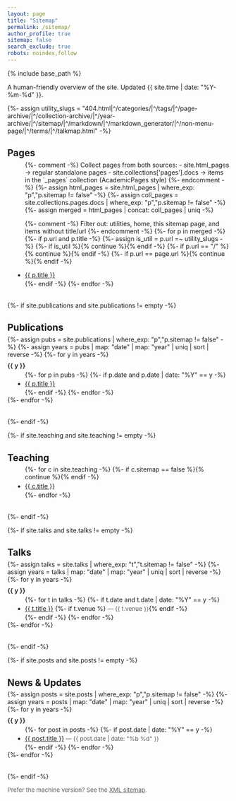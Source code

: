 ```yaml
---
layout: page
title: "Sitemap"
permalink: /sitemap/
author_profile: true
sitemap: false
search_exclude: true
robots: noindex,follow
---
```


{% include base_path %}

A human-friendly overview of the site. Updated {{ site.time | date: "%Y-%m-%d" }}.

<style>
.sitemap-section { margin: 1.25rem 0 2rem; }
.sitemap-section h2 { margin-bottom: .35rem; }
.sitemap-muted { opacity: .7; font-size: .95em; }
.sitemap-list { margin: .25rem 0 0 1rem; }
.sitemap-list li { margin: .2rem 0; }
.sitemap-year { margin-top: .5rem; font-weight: 600; }
</style>

{%- assign utility_slugs = "404.html|^/categories/|^/tags/|^/page-archive/|^/collection-archive/|^/year-archive/|^/sitemap/|^/markdown/|^/markdown_generator/|^/non-menu-page/|^/terms/|^/talkmap.html" -%}

<div class="sitemap-section" id="pages">
  <h2>Pages</h2>
  <ul class="sitemap-list">
  {%- comment -%}
    Collect pages from both sources:
    - site.html_pages  → regular standalone pages
    - site.collections['pages'].docs → items in the `_pages` collection (AcademicPages style)
  {%- endcomment -%}
  {%- assign html_pages = site.html_pages | where_exp: "p","p.sitemap != false" -%}
  {%- assign coll_pages = site.collections.pages.docs | where_exp: "p","p.sitemap != false" -%}
  {%- assign merged = html_pages | concat: coll_pages | uniq -%}

  {%- comment -%}
    Filter out: utilities, home, this sitemap page, and items without title/url
  {%- endcomment -%}
  {%- for p in merged -%}
    {%- if p.url and p.title -%}
      {%- assign is_util = p.url =~ utility_slugs -%}
      {%- if is_util %}{% continue %}{% endif -%}
      {%- if p.url == "/" %}{% continue %}{% endif -%}
      {%- if p.url == page.url %}{% continue %}{% endif -%}
      <li><a href="{{ p.url | relative_url }}">{{ p.title }}</a></li>
    {%- endif -%}
  {%- endfor -%}
  </ul>
</div>


{%- if site.publications and site.publications != empty -%}
<div class="sitemap-section" id="publications">
  <h2>Publications</h2>
  {%- assign pubs = site.publications | where_exp: "p","p.sitemap != false" -%}
  {%- assign years = pubs | map: "date" | map: "year" | uniq | sort | reverse -%}
  {%- for y in years -%}
    <div class="sitemap-year">{{ y }}</div>
    <ul class="sitemap-list">
      {%- for p in pubs -%}
        {%- if p.date and p.date | date: "%Y" == y -%}
          <li><a href="{{ p.url | relative_url }}">{{ p.title }}</a></li>
        {%- endif -%}
      {%- endfor -%}
    </ul>
  {%- endfor -%}
</div>
{%- endif -%}

{%- if site.teaching and site.teaching != empty -%}
<div class="sitemap-section" id="teaching">
  <h2>Teaching</h2>
  <ul class="sitemap-list">
  {%- for c in site.teaching -%}
    {%- if c.sitemap == false %}{% continue %}{% endif -%}
    <li><a href="{{ c.url | relative_url }}">{{ c.title }}</a></li>
  {%- endfor -%}
  </ul>
</div>
{%- endif -%}

{%- if site.talks and site.talks != empty -%}
<div class="sitemap-section" id="talks">
  <h2>Talks</h2>
  {%- assign talks = site.talks | where_exp: "t","t.sitemap != false" -%}
  {%- assign years = talks | map: "date" | map: "year" | uniq | sort | reverse -%}
  {%- for y in years -%}
    <div class="sitemap-year">{{ y }}</div>
    <ul class="sitemap-list">
      {%- for t in talks -%}
        {%- if t.date and t.date | date: "%Y" == y -%}
          <li>
            <a href="{{ t.url | relative_url }}">{{ t.title }}</a>
            {%- if t.venue %} <span class="sitemap-muted">— {{ t.venue }}</span>{% endif -%}
          </li>
        {%- endif -%}
      {%- endfor -%}
    </ul>
  {%- endfor -%}
</div>
{%- endif -%}

{%- if site.posts and site.posts != empty -%}
<div class="sitemap-section" id="posts">
  <h2>News & Updates</h2>
  {%- assign posts = site.posts | where_exp: "p","p.sitemap != false" -%}
  {%- assign years = posts | map: "date" | map: "year" | uniq | sort | reverse -%}
  {%- for y in years -%}
    <div class="sitemap-year">{{ y }}</div>
    <ul class="sitemap-list">
      {%- for post in posts -%}
        {%- if post.date | date: "%Y" == y -%}
          <li>
            <a href="{{ post.url | relative_url }}">{{ post.title }}</a>
            <span class="sitemap-muted">— {{ post.date | date: "%b %d" }}</span>
          </li>
        {%- endif -%}
      {%- endfor -%}
    </ul>
  {%- endfor -%}
</div>
{%- endif -%}
<p class="sitemap-muted">Prefer the machine version? See the <a href="{{ base_path }}/sitemap.xml">XML sitemap</a>.</p>
